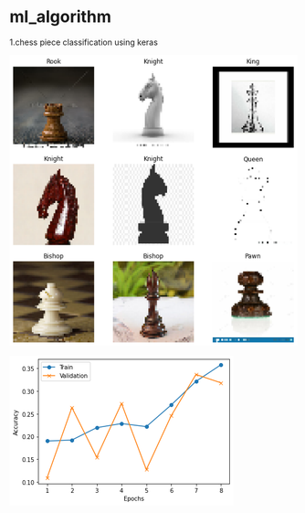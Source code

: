 # ml_algorithm

1.chess piece classification using keras

![Example Image](download.png)

![Example Image](download%20(1).png)
